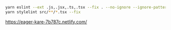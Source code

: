 ```bash
yarn eslint --ext .js,.jsx,.ts,.tsx --fix . --no-ignore --ignore-pattern node_modules
yarn stylelint src/**/*.tsx --fix
```

https://eager-kare-7b787c.netlify.com/
